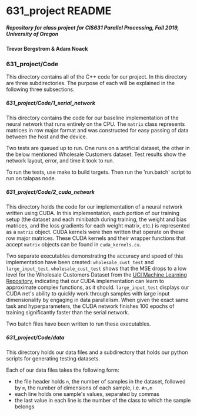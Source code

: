 # 631_project README
##### Repository for class project for CIS631 Parallel Processing, Fall 2019, University of Oregon
__Trevor Bergstrom & Adam Noack__

### 631_project/Code
This directory contains all of the C++ code for our project. In this directory are three subdirectories. The purpose of each will be explained in the following three subsections.
##### 631_project/Code/1_serial_network
This directory contains the code for our baseline implementation of the neural network that runs entirely on the CPU. The `matrix` class represents matrices in row major format and was constructed for easy passing of data between the host and the device.

Two tests are queued up to run. One runs on a artificial dataset, the other in the below mentioned Wholesale Customers dataset. Test results show the network layout, error, and time it took to run.

To run the tests, use make to build targets. Then run the 'run.batch' script to run on talapas node.
##### 631_project/Code/2_cuda_network
This directory holds the code for our implementation of a neural network written using CUDA. In this implementation, each portion of our training setup (the dataset and each minibatch during training, the weight and bias matrices, and the loss gradients for each weight matrix, etc.) is represented as a `matrix` object. CUDA kernels were then written that operate on these row major matrices. These CUDA kernels and their wrapper functions that accept `matrix` objects can be found in `cuda_kernels.cu`.

Two separate executables demonstrating the accuracy and speed of this implementation have been created: `wholesale_cust_test` and `large_input_test`. `wholesale_cust_test` shows that the MSE drops to a low level for the Wholesale Customers Dataset from the [UCI Machine Learning Repository](https://archive.ics.uci.edu/ml/datasets/wholesale+customers), indicating that our CUDA implementation can learn to approximate complex functions, as it should. `large_input_test` displays our CUDA net's ability to quickly work through samples with large input dimensionality by engaging in data parallelism. When given the exact same task and hyperparameters, the CUDA network finishes 100 epochs of training significantly faster than the serial network.

Two batch files have been written to run these executables.

##### 631_project/Code/data
This directory holds our data files and a subdirectory that holds our python scripts for generating testing datasets.

Each of our data files takes the following form:

- the file header holds `n`, the number of samples in the dataset, followed by `m`, the number of dimensions of each sample, i.e. `#n,m`
- each line holds one sample's values, separated by commas
- the last value in each line is the number of the class to which the sample belongs
